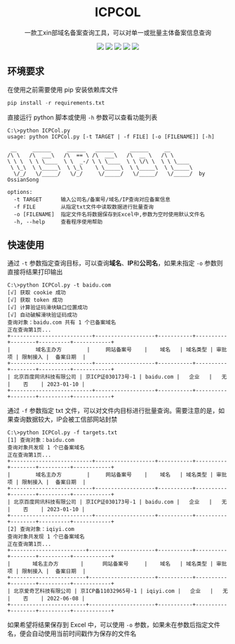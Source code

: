 <h1 align="center">ICPCOL</h1>
<p align="center">
    一款工xin部域名备案查询工具，可以对单一或批量主体备案信息查询
</p>
<p align="center">
    <img src="https://badgen.net/badge/language/python"> 
    <img src="https://badgen.net/github/stars/OssianSong/ICPCol">
    <img src="https://badgen.net/github/forks/OssianSong/ICPCol">
	<img src="https://badgen.net/github/issues/OssianSong/ICPCol">
    <a href="https://angesec.com"><img src="https://img.shields.io/badge/blog-@%20%E6%9A%97%E6%A0%BC%E5%AE%89%E5%85%A8-blue.svg?style=social"></a>
</p>



## 环境要求

在使用之前需要使用 pip 安装依赖库文件

```python
pip install -r requirements.txt
```

直接运行 python 脚本或使用 `-h` 参数可以查看功能列表

```
C:\>python ICPCol.py
usage: python ICPCol.py [-t TARGET | -f FILE] [-o [FILENAME]] [-h]

 __     ______     ______   ______     ______     __
/\ \   /\  ___\   /\  == \ /\  ___\   /\  __ \   /\ \
\ \ \  \ \ \____  \ \  _-/ \ \ \____  \ \ \/\ \  \ \ \____
 \ \_\  \ \_____\  \ \_\    \ \_____\  \ \_____\  \ \_____\
  \/_/   \/_____/   \/_/     \/_____/   \/_____/   \/_____/  by OssianSong

options:
  -t TARGET      输入公司名/备案号/域名/IP查询对应备案信息
  -f FILE        从指定txt文件中读取数据进行批量查询
  -o [FILENAME]  指定文件名将数据保存到Excel中,参数为空时使用默认文件名
  -h, --help     查看程序使用帮助
```



## 快速使用

通过 `-t` 参数指定查询目标，可以查询**域名**、**IP**和**公司名**，如果未指定 `-o` 参数则直接将结果打印输出

```
C:\>python ICPCol.py -t baidu.com
[√] 获取 cookie 成功
[√] 获取 token 成功
[√] 计算验证码滑块缺口位置成功
[√] 自动破解滑块验证码成功
查询对象：baidu.com 共有 1 个已备案域名
正在查询第1页...
+--------------------------+-------------------+-----------+----------+--------+----------+------------+
|        域名主办方        |     网站备案号    |    域名   | 域名类型 | 审批项 | 限制接入 |  备案日期  |
+--------------------------+-------------------+-----------+----------+--------+----------+------------+
| 北京百度网讯科技有限公司 | 京ICP证030173号-1 | baidu.com |   企业   |   无   |    否    | 2023-01-10 |
+--------------------------+-------------------+-----------+----------+--------+----------+------------+
```

通过 `-f` 参数指定 txt 文件，可以对文件内目标进行批量查询。需要注意的是，如果查询数据较大，IP会被工信部网站封禁

```
C:\>python ICPCol.py -f targets.txt
[1] 查询对象：baidu.com
查询对象共发现 1 个已备案域名
正在查询第1页...
+--------------------------+-------------------+-----------+----------+--------+----------+------------+
|        域名主办方        |     网站备案号    |    域名   | 域名类型 | 审批项 | 限制接入 |  备案日期  |
+--------------------------+-------------------+-----------+----------+--------+----------+------------+
| 北京百度网讯科技有限公司 | 京ICP证030173号-1 | baidu.com |   企业   |   无   |    否    | 2023-01-10 |
+--------------------------+-------------------+-----------+----------+--------+----------+------------+
[2] 查询对象：iqiyi.com
查询对象共发现 1 个已备案域名
正在查询第1页...
+------------------------+---------------------+-----------+----------+--------+----------+------------+
|       域名主办方       |      网站备案号     |    域名   | 域名类型 | 审批项 | 限制接入 |  备案日期  |
+------------------------+---------------------+-----------+----------+--------+----------+------------+
| 北京爱奇艺科技有限公司 | 京ICP备11032965号-1 | iqiyi.com |   企业   |   无   |    否    | 2022-06-08 |
+------------------------+---------------------+-----------+----------+--------+----------+------------+
```

如果希望将结果保存到 Excel 中，可以使用 `-o` 参数，如果未在参数后指定文件名，便会自动使用当前时间戳作为保存的文件名
